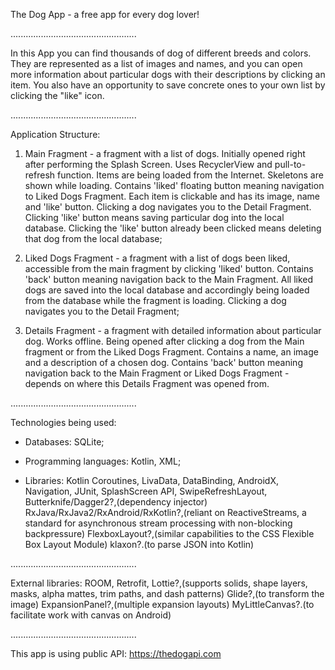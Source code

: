 The Dog App - a free app for every dog lover!

..................................................

In this App you can find thousands of dog of different breeds and colors. 
They are represented as a list of images and names, and you can open more information about particular dogs with their descriptions by clicking an item.
You also have an opportunity to save concrete ones to your own list by clicking the "like" icon.

..................................................

Application Structure:

 1. Main Fragment - a fragment with a list of dogs. Initially opened right after performing the Splash Screen. Uses RecyclerView and pull-to-refresh function. Items are being loaded from the Internet. Skeletons are shown while loading. Contains 'liked' floating button meaning navigation to Liked Dogs Fragment. Each item is clickable and has its image, name and 'like' button. Clicking a dog navigates you to the Detail Fragment. Clicking 'like' button means saving particular dog into the local database. Clicking the 'like' button already been clicked means deleting that dog from the local database;
 
 2. Liked Dogs Fragment - a fragment with a list of dogs been liked, accessible from the main fragment by clicking 'liked' button. Contains 'back' button meaning navigation back to the Main Fragment. All liked dogs are saved into the local database and accordingly being loaded from the database while the fragment is loading. Clicking a dog navigates you to the Detail Fragment;
 
 3. Details Fragment - a fragment with detailed information about particular dog. Works offline. Being opened after clicking a dog from the Main fragment or from the Liked Dogs Fragment. Contains a name, an image and a description of a chosen dog. Contains 'back' button meaning navigation back to the Main Fragment or Liked Dogs Fragment - depends on where this Details Fragment was opened from.

..................................................

Technologies being used:

  * Databases:
    SQLite;

  * Programming languages:
    Kotlin,
    XML;

  * Libraries:
    Kotlin Coroutines,
    LivaData,
    DataBinding,
    AndroidX,
    Navigation,
    JUnit,
    SplashScreen API,
    SwipeRefreshLayout,
    Butterknife/Dagger2?,(dependency injector)
    RxJava/RxJava2/RxAndroid/RxKotlin?,(reliant on ReactiveStreams, a standard for asynchronous stream processing with non-blocking backpressure)
    FlexboxLayout?,(similar capabilities to the CSS Flexible Box Layout Module)
    klaxon?.(to parse JSON into Kotlin)

..................................................

External libraries:
  ROOM,
  Retrofit,
  Lottie?,(supports solids, shape layers, masks, alpha mattes, trim paths, and dash patterns)
  Glide?,(to transform the image)
  ExpansionPanel?,(multiple expansion layouts)
  MyLittleCanvas?.(to facilitate work with canvas on Android)

..................................................

This app is using public API: 
  https://thedogapi.com
